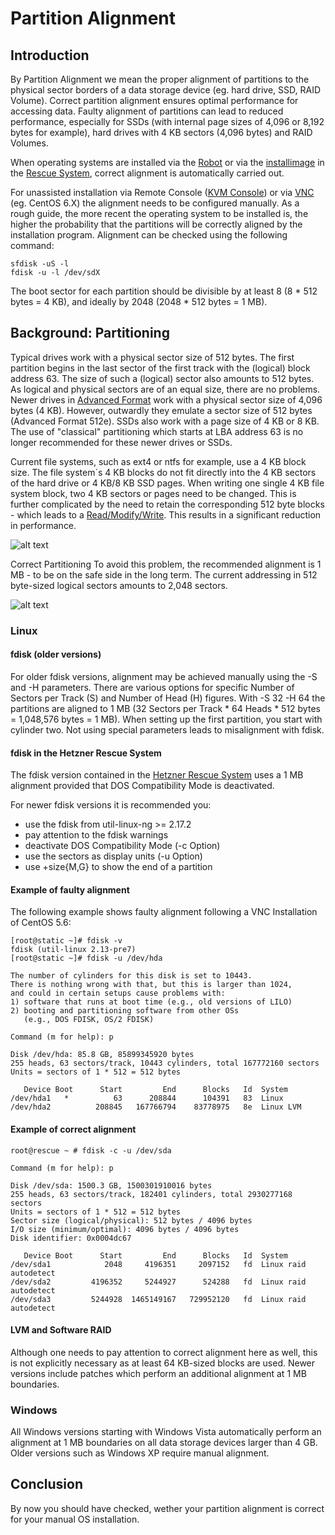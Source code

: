 # Partition Alignment
## Introduction

By Partition Alignment we mean the proper alignment of partitions to the physical sector borders of a data storage device (eg. hard drive, SSD, RAID Volume). Correct partition alignment ensures optimal performance for accessing data. Faulty alignment of partitions can lead to reduced performance, especially for SSDs (with internal page sizes of 4,096 or 8,192 bytes for example), hard drives with 4 KB sectors (4,096 bytes) and RAID Volumes.

When operating systems are installed via the [Robot](https://robot.your-server.de/) or via the [installimage](https://wiki.hetzner.de/index.php/Installimage/en) in the [Rescue System](https://wiki.hetzner.de/index.php/Hetzner_Rescue-System/en), correct alignment is automatically carried out.

For unassisted installation via Remote Console ([KVM Console](https://wiki.hetzner.de/index.php/KVM-Console/en)) or via [VNC](https://wiki.hetzner.de/index.php/VNC-Installationen/en) (eg. CentOS 6.X) the alignment needs to be configured manually. As a rough guide, the more recent the operating system to be installed is, the higher the probability that the partitions will be correctly aligned by the installation program. Alignment can be checked using the following command:

```
sfdisk -uS -l
fdisk -u -l /dev/sdX
```

The boot sector for each partition should be divisible by at least 8 (8 * 512 bytes = 4 KB), and ideally by 2048 (2048 * 512 bytes = 1 MB).

## Background: Partitioning
Typical drives work with a physical sector size of 512 bytes. The first partition begins in the last sector of the first track with the (logical) block address 63. The size of such a (logical) sector also amounts to 512 bytes. As logical and physical sectors are of an equal size, there are no problems. Newer drives in [Advanced Format](http://en.wikipedia.org/wiki/Advanced_Format) work with a physical sector size of 4,096 bytes (4 KB). However, outwardly they emulate a sector size of 512 bytes (Advanced Format 512e). SSDs also work with a page size of 4 KB or 8 KB. The use of "classical" partitioning which starts at LBA address 63 is no longer recommended for these newer drives or SSDs.

Current file systems, such as ext4 or ntfs for example, use a 4 KB block size. The file system´s 4 KB blocks do not fit directly into the 4 KB sectors of the hard drive or 4 KB/8 KB SSD pages. When writing one single 4 KB file system block, two 4 KB sectors or pages need to be changed. This is further complicated by the need to retain the corresponding 512 byte blocks - which leads to a [Read/Modify/Write](http://en.wikipedia.org/wiki/Read-modify-write). This results in a significant reduction in performance.

![alt text](https://wiki.hetzner.de/images/thumb/d/df/Part_alignment_wrong.png/800px-Part_alignment_wrong.png "Logo Title Text 1")

Correct Partitioning
To avoid this problem, the recommended alignment is 1 MB - to be on the safe side in the long term. The current addressing in 512 byte-sized logical sectors amounts to 2,048 sectors.

![alt text](https://wiki.hetzner.de/images/thumb/c/cf/Part_alignment_right.png/600px-Part_alignment_right.png "Logo Title Text 1")


### Linux

#### fdisk (older versions)
For older fdisk versions, alignment may be achieved manually using the -S and -H parameters. There are various options for specific Number of Sectors per Track (S) and Number of Head (H) figures. With -S 32 -H 64 the partitions are aligned to 1 MB (32 Sectors per Track * 64 Heads * 512 bytes = 1,048,576 bytes = 1 MB). When setting up the first partition, you start with cylinder two. Not using special parameters leads to misalignment with fdisk.

#### fdisk in the Hetzner Rescue System
The fdisk version contained in the [Hetzner Rescue System](https://wiki.hetzner.de/index.php/Hetzner_Rescue-System/en) uses a 1 MB alignment provided that DOS Compatibility Mode is deactivated.

For newer fdisk versions it is recommended you:

* use the fdisk from util-linux-ng >= 2.17.2
* pay attention to the fdisk warnings
* deactivate DOS Compatibility Mode (-c Option)
* use the sectors as display units (-u Option)
* use +size{M,G} to show the end of a partition

#### Example of faulty alignment
The following example shows faulty alignment following a VNC Installation of CentOS 5.6:

```
[root@static ~]# fdisk -v
fdisk (util-linux 2.13-pre7)
[root@static ~]# fdisk -u /dev/hda

The number of cylinders for this disk is set to 10443.
There is nothing wrong with that, but this is larger than 1024,
and could in certain setups cause problems with:
1) software that runs at boot time (e.g., old versions of LILO)
2) booting and partitioning software from other OSs
   (e.g., DOS FDISK, OS/2 FDISK)

Command (m for help): p

Disk /dev/hda: 85.8 GB, 85899345920 bytes
255 heads, 63 sectors/track, 10443 cylinders, total 167772160 sectors
Units = sectors of 1 * 512 = 512 bytes

   Device Boot      Start         End      Blocks   Id  System
/dev/hda1   *          63      208844      104391   83  Linux
/dev/hda2          208845   167766794    83778975   8e  Linux LVM
```

#### Example of correct alignment
```
root@rescue ~ # fdisk -c -u /dev/sda

Command (m for help): p

Disk /dev/sda: 1500.3 GB, 1500301910016 bytes
255 heads, 63 sectors/track, 182401 cylinders, total 2930277168 sectors
Units = sectors of 1 * 512 = 512 bytes
Sector size (logical/physical): 512 bytes / 4096 bytes
I/O size (minimum/optimal): 4096 bytes / 4096 bytes
Disk identifier: 0x0004dc67

   Device Boot      Start         End      Blocks   Id  System
/dev/sda1            2048     4196351     2097152   fd  Linux raid autodetect
/dev/sda2         4196352     5244927      524288   fd  Linux raid autodetect
/dev/sda3         5244928  1465149167   729952120   fd  Linux raid autodetect
```

#### LVM and Software RAID
Although one needs to pay attention to correct alignment here as well, this is not explicitly necessary as at least 64 KB-sized blocks are used. Newer versions include patches which perform an additional alignment at 1 MB boundaries.

### Windows

All Windows versions starting with Windows Vista automatically perform an alignment at 1 MB boundaries on all data storage devices larger than 4 GB. Older versions such as Windows XP require manual alignment.

## Conclusion

By now you should have checked, wether your partition alignment is correct for your manual OS installation.